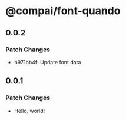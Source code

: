 # @compai/font-quando

## 0.0.2

### Patch Changes

- b971bb4f: Update font data

## 0.0.1

### Patch Changes

- Hello, world!
